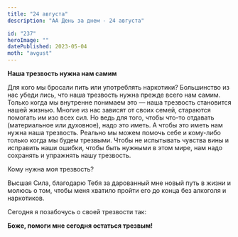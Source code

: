 ```yaml
---
title: "24 августа"
description: "АА День за днем - 24 августа"

id: "237"
heroImage: ""
datePublished: 2023-05-04
moth: "avgust"
---
```


**Наша трезвость нужна нам самим**

Для кого мы бросали пить или употреблять наркотики? Большинство из нас убеди
лись, что наша трезвость нужна прежде всего нам самим. Только когда мы
внутренне понимаем это — наша трезвость становится нашей жизнью. Многие из нас
зависят от своих семей, стараются помогать им изо всех сил. Но ведь для того,
чтобы что-то отдавать (материальное или духовное), надо это иметь. А чтобы это
иметь нам нужна наша трезвость. Реально мы можем помочь себе и кому-либо
только когда мы будем трезвыми. Чтобы не испытывать чувства вины и исправить
наши ошибки, чтобы быть нужными в этом мире, нам надо сохранять и упражнять
нашу трезвость.

Кому нужна моя трезвость?

Высшая Сила, благодарю Тебя за дарованный мне новый путь в жизни и молюсь о
том, чтобы меня хватило пройти его до конца без алкоголя и наркотиков.

Сегодня я позабочусь о своей трезвости так:

**Боже, помоги мне сегодня остаться трезвым!**
